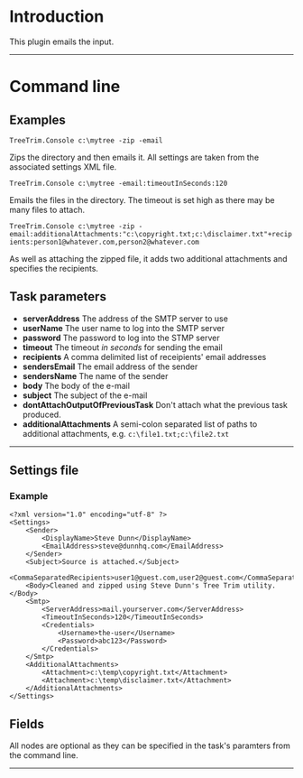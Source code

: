 # Introduction #

This plugin emails the input.


---

# Command line #
## Examples ##
` TreeTrim.Console c:\mytree -zip -email `

Zips the directory and then emails it.  All settings are taken from the associated settings XML file.

` TreeTrim.Console c:\mytree -email:timeoutInSeconds:120 `

Emails the files in the directory.  The timeout is set high as there may be many files to attach.

` TreeTrim.Console c:\mytree -zip -email:additionalAttachments:"c:\copyright.txt;c:\disclaimer.txt"+recipients:person1@whatever.com,person2@whatever.com `

As well as attaching the zipped file, it adds two additional attachments and specifies the recipients.

## Task parameters ##
  * **serverAddress** The address of the SMTP server to use
  * **userName** The user name to log into the SMTP server
  * **password** The password to log into the STMP server
  * **timeout** The timeout _in seconds_ for sending the email
  * **recipients** A comma delimited list of receipients' email addresses
  * **sendersEmail** The email address of the sender
  * **sendersName** The name of the sender
  * **body** The body of the e-mail
  * **subject** The subject of the e-mail
  * **dontAttachOutputOfPreviousTask** Don't attach what the previous task produced.
  * **additionalAttachments** A semi-colon separated list of paths to additional attachments, e.g. ` c:\file1.txt;c:\file2.txt `


---

## Settings file ##
### Example ###
```
<?xml version="1.0" encoding="utf-8" ?>
<Settings>
    <Sender>
        <DisplayName>Steve Dunn</DisplayName>
        <EmailAddress>steve@dunnhq.com</EmailAddress>
    </Sender>
    <Subject>Source is attached.</Subject>
    <CommaSeparatedRecipients>user1@guest.com,user2@guest.com</CommaSeparatedRecipients>
    <Body>Cleaned and zipped using Steve Dunn's Tree Trim utility.</Body>
    <Smtp>
        <ServerAddress>mail.yourserver.com</ServerAddress>
        <TimeoutInSeconds>120</TimeoutInSeconds>
        <Credentials>
            <Username>the-user</Username>
            <Password>abc123</Password>
        </Credentials>
    </Smtp>
    <AdditionalAttachments>
        <Attachment>c:\temp\copyright.txt</Attachment>
        <Attachment>c:\temp\disclaimer.txt</Attachment>
    </AdditionalAttachments>
</Settings>
```

## Fields ##
All nodes are optional as they can be specified in the task's paramters from the command line.

---
